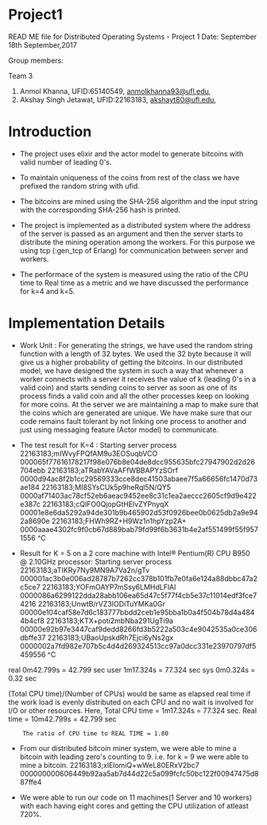 # Project1
READ ME file for Distributed Operating Systems - Project 1
Date: September 18th September,2017

Group members:

Team 3
1. Anmol Khanna, UFID:65140549, anmolkhanna93@ufl.edu,
2. Akshay Singh Jetawat, UFID:22163183, akshayt80@ufl.edu,

# Introduction

- The project uses elixir and the actor model to generate bitcoins with valid number of leading 0's.

- To maintain uniqueness of the coins from rest of the class we have prefixed the random string
with ufid.

- The bitcoins are mined using the SHA-256 algorithm and the input string with the corresponding
SHA-256 hash is printed.

- The project is implemented as a distributed system where the address of the server is passed as an
argument and then the server starts to distribute the mining operation among the workers. For this
purpose we using tcp (:gen_tcp of Erlang) for communication between server and workers.

- The performace of the system is measured using the ratio of the CPU time to Real time as a metric
and we have discussed the performance for k=4 and k=5.

# Implementation Details

- Work Unit :
For generating the strings, we have used the random string function with a length of 32 bytes. We
used the 32 byte because it will give us a higher probability of getting the bitcoins. In our
distributed model, we have designed the system in such a way that whenever a worker connects with a
server it receives the value of k (leading 0's in a valid coin) and starts sending coins to server
as soon as one of its process finds a valid coin and all the other processes keep on looking for
more coins. At the server we are maintaining a map to make sure that the coins which are generated
are unique. We have make sure that our code remains fault tolerant by not linking one process to
another and just using messaging feature (Actor model) to communicate.

- The test result for K=4 :
Starting server process
22163183;mIWvyFPQfAM9u3EOSuqbVCO    000065f77616178217f98e076b8e04de8dcc955635bfc27947902d2d26704ebb
22163183;aTRabYAVaAFfWBBAPYzSOrf    0000d94ac8f2b1cc29569333cce8dec41503abaee7f5a66656fc1470d73ae184
22163183;MI8SYsCUk5p9heRql5N/QY5    0000af71403ac78cf52eb6aeac9452ee8c31c1ea2aeccc2605cf9d9e422e387c
22163183;cQlFO0QjopGtHElvZYPnyqX    00001e8e6da5292a94de301b9b465902d53f0926bee0b0625db2a9e942a8690e
22163183;FHWh9RZ+H9Wz1n1hpYzp2A+    0000aaae4302fc9f0cb67d889bab79fd99f6b3631b4e2af551499f55f9571556
^C

- Result for K = 5 on a 2 core machine with Intel® Pentium(R) CPU B950 @ 2.10GHz processor:
Starting server process
22163183;aTIKRy7Ny9MN9A7Va2n/gTv    000001ac3b0e006ad28787b7262cc378b101fb7e0fa6e124a88dbbc47a2c5ce7
22163183;YOFmOAYP7mSsy6LMHdLFlAl    0000086a6299122dda28abb106ea65d47c5f77f4cb5e37c11014edf3fce74216
22163183;UnwtB/rVZ3IODiTuYMKa0Gr    00000e104caf58e7d6c183777bbdd2ceb1e95bba1b0a4f504b78d4a4844b4cf8
22163183;KTX+poti2mbNba291UgTi9a    00000e92b97e3447caf9dedd8266fd3b5222a503c4e9042535a0ce306dbffe37
22163183;UBaoUpskdRh7Ejci6yNs2gx    0000002a7fd982e707b5c4d4d269324513cc97a0dcc331e23970797df5459556
^C

real    0m42.799s = 42.799 sec
user    1m17.324s = 77.324 sec
sys     0m0.324s = 0.32 sec

(Total CPU time)/(Number of CPUs) would be same as elapsed real time if the work load is evenly
distributed on each CPU and no wait is involved for I/O or other resources.
		Here, Total CPU time = 1m17.324s = 77.324 sec.
		Real time = 10m42.799s = 42.799 sec
		
		The ratio of CPU time to REAL TIME = 1.80
		

- From our distributed bitcoin miner system, we were able to mine a bitcoin with leading zero's
counting to 9. i.e. for k = 9 we were able to mine a bitcoin.
22163183;xlElomiQ+wWeL80ERxV2bc7    000000000606449b92aa5ab7d44d22c5a099fcfc50bc122f00947475d887ffe4

- We were able to run our code on 11 machines(1 Server and 10 workers) with each having eight cores
and getting the CPU utilization of atleast 720%.

